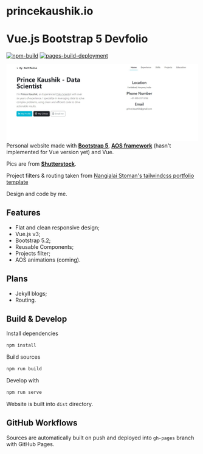 # princekaushik.io

# Vue.js Bootstrap 5 Devfolio

[![npm-build](https://github.com/princekaushik/princekaushik.github.io/actions/workflows/build.yml/badge.svg)](https://github.com/princekaushik/princekaushik.github.io/actions/workflows/build.yml)
[![pages-build-deployment](https://github.com/princekaushik/princekaushik.github.io/actions/workflows/pages/pages-build-deployment/badge.svg)](https://github.com/princekaushik/princekaushik.github.io/actions/workflows/pages/pages-build-deployment)

![Website preview](https://github.com/princekaushik/princekaushik.github.io/blob/main/src/assets/images/preview.jpg)
Personal website made with **[Bootstrap 5](https://github.com/twbs/bootstrap)**, **[AOS framework](https://github.com/michalsnik/aos)** (hasn't implemented for Vue version yet) and Vue.

Pics are from **[Shutterstock](https://www.shutterstock.com/)**.

Project filters & routing taken from [Nangialai Stoman's tailwindcss portfolio template](https://github.com/realstoman/vuejs-tailwindcss-portfolio)

Design and code by me.

## Features

- Flat and clean responsive design;
- Vue.js v3;
- Bootstrap 5.2;
- Reusable Components;
- Projects filter;
- AOS animations (coming).

## Plans
- Jekyll blogs;
- Routing.

## Build & Develop

Install dependencies
```Bash
npm install
```

Build sources
```Bash
npm run build
```

Develop with
```Bash
npm run serve
```

Website is built into `dist` directory.


## GitHub Workflows

Sources are automatically built on push and deployed into `gh-pages` branch with GitHub Pages.
